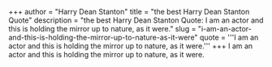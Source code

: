 +++
author = "Harry Dean Stanton"
title = "the best Harry Dean Stanton Quote"
description = "the best Harry Dean Stanton Quote: I am an actor and this is holding the mirror up to nature, as it were."
slug = "i-am-an-actor-and-this-is-holding-the-mirror-up-to-nature-as-it-were"
quote = '''I am an actor and this is holding the mirror up to nature, as it were.'''
+++
I am an actor and this is holding the mirror up to nature, as it were.
